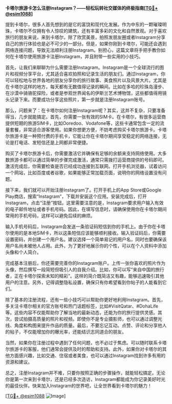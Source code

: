 **卡塔尔旅游卡怎么注册Instagram？——轻松玩转社交媒体的终极指南[[TG💪+ @esim1088](https://t.me/s/esim1088)]**

提到卡塔尔，很多人首先想到的是它的富饶和现代化发展。作为中东的一颗璀璨明珠，卡塔尔不仅拥有令人惊叹的建筑，还有丰富多彩的文化和自然景观。对于喜欢旅行的朋友来说，来到卡塔尔，除了欣赏美景，拍照发朋友圈或者Instagram分享自己的旅行体验也是必不可少的一部分。但是，如果你刚到卡塔尔，可能还会遇到网络连接问题，导致无法顺利注册Instagram。别担心，这篇文章将手把手教你如何在卡塔尔使用旅游卡注册Instagram，并且附带一些实用的小技巧。

首先，让我们来聊聊为什么需要注册Instagram。Instagram是一个全球流行的图片和视频分享平台，尤其适合喜欢拍照和记录生活的朋友们。通过Instagram，你可以轻松地与世界各地的朋友分享你的旅行故事、美食照片以及风景大片。尤其是在卡塔尔这样的地方，每天都有无数值得记录的瞬间。比如在多哈的珍珠岛漫步、在沙漠中骑骆驼探险，或者是参观世界闻名的伊斯兰艺术博物馆，这些都值得用镜头记录下来。而要成功分享这些照片，第一步就是注册Instagram账号。

那么，问题来了：在卡塔尔如何注册Instagram呢？其实，这并不复杂，只要准备得当，几步就能搞定。首先，你需要一张有效的SIM卡。在卡塔尔，有很多运营商提供短期的旅游SIM卡，比如Ooredoo、Vodafone等，这些卡通常包含一定的流量套餐，非常适合游客使用。如果你想更方便，不妨考虑购买卡塔尔旅游卡。卡塔尔旅游卡是一种预付费的手机卡，它能让你在卡塔尔期间享受稳定的网络连接，无论是打电话、发短信还是上网都非常便捷。

购买了卡塔尔旅游卡后，你需要激活它并确保有足够的余额来支持网络使用。大多数旅游卡都可以通过简单的步骤完成激活，通常只需拨打运营商提供的号码即可。激活完成后，你需要检查是否已经成功连接到互联网。打开手机浏览器，试着访问一个网站，比如百度或者谷歌，如果能够正常加载页面，说明你的网络设置没有问题。

接下来，我们就可以开始注册Instagram了。打开手机上的App Store或Google Play商店，搜索“Instagram”，下载并安装这个应用。安装完成后，打开Instagram，点击“注册”按钮。这里需要注意的是，Instagram要求用户输入有效的电子邮件地址或者手机号码。因此，在填写信息时，请确保使用你在卡塔尔期间常用的手机号码，这样可以避免后续的麻烦。

输入手机号码后，Instagram会发送一条验证码短信到你的手机上。由于你在卡塔尔使用的是本地SIM卡，所以这条短信应该能够顺利接收。输入验证码后，你需要设置密码，并创建一个用户名。建议选择一个简单易记的用户名，同时也要确保该用户名尚未被他人占用。此外，为了更好地展示你的个性，可以在个人资料中添加头像和个人简介。

完成基本注册后，你还需要完善你的Instagram账户。上传一张你喜欢的照片作为头像，然后撰写一段简短但吸引人的自我介绍。比如，你可以写“来自中国的旅行者，正在卡塔尔探索未知的精彩”。这样的简介既简洁又有趣，能够迅速吸引其他用户的注意。另外，记得调整隐私设置，确保只有你希望看到你帖子的人能看到它们。

除了基本的注册流程，还有一些小技巧可以帮助你更好地利用Instagram。首先，多关注卡塔尔相关的官方账号和热门话题标签，比如#VisitQatar、#DohaLife等。这些内容不仅能帮助你了解当地的最新动态，还能为你的旅行提供灵感。其次，尝试拍摄高质量的照片和视频。即使你不是专业摄影师，也可以通过调整光线、角度和构图来提升作品的质量。最后，不要忘记互动。点赞、评论和分享他人的帖子，不仅能增加你的曝光率，还能结识志同道合的朋友。

当然，如果你在注册过程中遇到了任何问题，也不必过于焦虑。可以随时联系卡塔尔旅游卡的客服，他们通常会提供及时的帮助和支持。此外，如果你对卡塔尔的其他方面感兴趣，比如交通、住宿或者美食，也可以通过Instagram找到许多有用的资源和建议。

总之，注册Instagram并不难，只要你按照正确的步骤操作，就能轻松搞定。无论你是第一次来到卡塔尔，还是已经多次造访，Instagram都能成为你记录美好时光的最佳伙伴。快来加入Instagram的世界吧，让全世界看到卡塔尔的魅力！

[[TG💪+ @esim1088](https://t.me/s/esim1088) ![Image](https://i.postimg.cc/4NQfJmqS/Snipaste-2025-05-13-00-14-12.png)]